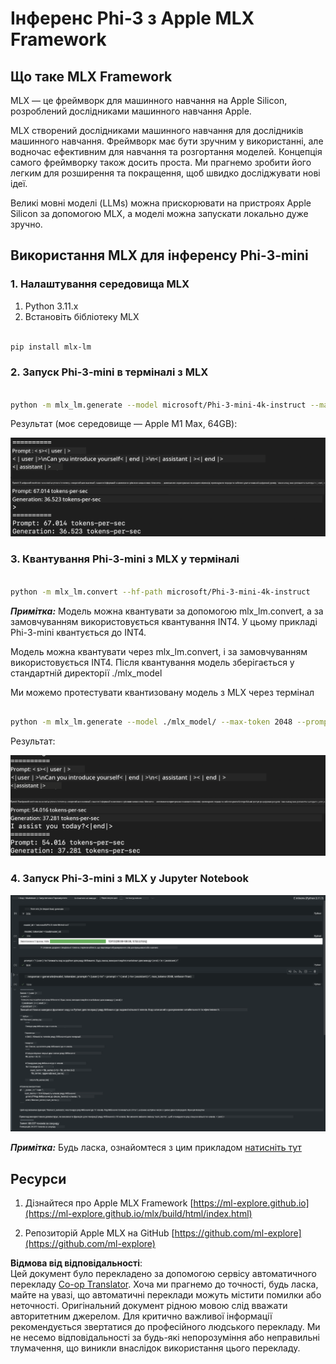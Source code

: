 <!--
CO_OP_TRANSLATOR_METADATA:
{
  "original_hash": "dcb656f3d206fc4968e236deec5d4384",
  "translation_date": "2025-07-16T21:06:05+00:00",
  "source_file": "md/01.Introduction/03/MLX_Inference.md",
  "language_code": "uk"
}
-->
# **Інференс Phi-3 з Apple MLX Framework**

## **Що таке MLX Framework**

MLX — це фреймворк для машинного навчання на Apple Silicon, розроблений дослідниками машинного навчання Apple.

MLX створений дослідниками машинного навчання для дослідників машинного навчання. Фреймворк має бути зручним у використанні, але водночас ефективним для навчання та розгортання моделей. Концепція самого фреймворку також досить проста. Ми прагнемо зробити його легким для розширення та покращення, щоб швидко досліджувати нові ідеї.

Великі мовні моделі (LLMs) можна прискорювати на пристроях Apple Silicon за допомогою MLX, а моделі можна запускати локально дуже зручно.

## **Використання MLX для інференсу Phi-3-mini**

### **1. Налаштування середовища MLX**

1. Python 3.11.x  
2. Встановіть бібліотеку MLX


```bash

pip install mlx-lm

```

### **2. Запуск Phi-3-mini в терміналі з MLX**


```bash

python -m mlx_lm.generate --model microsoft/Phi-3-mini-4k-instruct --max-token 2048 --prompt  "<|user|>\nCan you introduce yourself<|end|>\n<|assistant|>"

```

Результат (моє середовище — Apple M1 Max, 64GB):

![Terminal](../../../../../translated_images/01.5cf57df8f7407cf9281c0237f4e69c3728b8817253aad0835d14108b07c83c88.uk.png)

### **3. Квантування Phi-3-mini з MLX у терміналі**


```bash

python -m mlx_lm.convert --hf-path microsoft/Phi-3-mini-4k-instruct

```

***Примітка:*** Модель можна квантувати за допомогою mlx_lm.convert, а за замовчуванням використовується квантування INT4. У цьому прикладі Phi-3-mini квантується до INT4.

Модель можна квантувати через mlx_lm.convert, і за замовчуванням використовується INT4. Після квантування модель зберігається у стандартній директорії ./mlx_model

Ми можемо протестувати квантизовану модель з MLX через термінал


```bash

python -m mlx_lm.generate --model ./mlx_model/ --max-token 2048 --prompt  "<|user|>\nCan you introduce yourself<|end|>\n<|assistant|>"

```

Результат:

![INT4](../../../../../translated_images/02.7b188681a8eadbc111aba8d8006e4b3671788947a99a46329261e169dd2ec29f.uk.png)


### **4. Запуск Phi-3-mini з MLX у Jupyter Notebook**


![Notebook](../../../../../translated_images/03.b9705a3a5aaa89f9eb0ca04c1a4565dfe4a5e8cc68604227d2eab149fef1d3c7.uk.png)

***Примітка:*** Будь ласка, ознайомтеся з цим прикладом [натисніть тут](../../../../../code/03.Inference/MLX/MLX_DEMO.ipynb)


## **Ресурси**

1. Дізнайтеся про Apple MLX Framework [https://ml-explore.github.io](https://ml-explore.github.io/mlx/build/html/index.html)

2. Репозиторій Apple MLX на GitHub [https://github.com/ml-explore](https://github.com/ml-explore)

**Відмова від відповідальності**:  
Цей документ було перекладено за допомогою сервісу автоматичного перекладу [Co-op Translator](https://github.com/Azure/co-op-translator). Хоча ми прагнемо до точності, будь ласка, майте на увазі, що автоматичні переклади можуть містити помилки або неточності. Оригінальний документ рідною мовою слід вважати авторитетним джерелом. Для критично важливої інформації рекомендується звертатися до професійного людського перекладу. Ми не несемо відповідальності за будь-які непорозуміння або неправильні тлумачення, що виникли внаслідок використання цього перекладу.